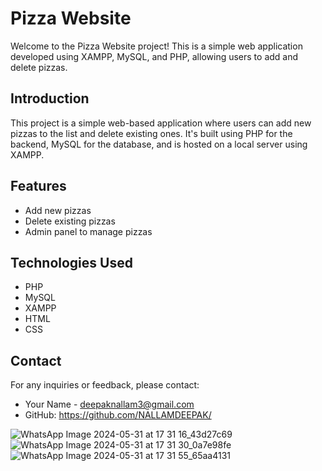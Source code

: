 # Pizza Website

Welcome to the Pizza Website project! This is a simple web application developed using XAMPP, MySQL, and PHP, allowing users to add and delete pizzas.

## Introduction

This project is a simple web-based application where users can add new pizzas to the list and delete existing ones. It's built using PHP for the backend, MySQL for the database, and is hosted on a local server using XAMPP.

## Features

- Add new pizzas
- Delete existing pizzas
- Admin panel to manage pizzas

## Technologies Used
- PHP
- MySQL
- XAMPP
- HTML
- CSS

## Contact

For any inquiries or feedback, please contact:
- Your Name - deepaknallam3@gmail.com
- GitHub: https://github.com/NALLAMDEEPAK/

![WhatsApp Image 2024-05-31 at 17 31 16_43d27c69](https://github.com/NALLAMDEEPAK/pizza_php/assets/119313616/927348ac-28f6-4660-8a78-f5312c6e5961)
![WhatsApp Image 2024-05-31 at 17 31 30_0a7e98fe](https://github.com/NALLAMDEEPAK/pizza_php/assets/119313616/9f3440a2-b881-4ee8-a32f-d577c1fb0d80)
![WhatsApp Image 2024-05-31 at 17 31 55_65aa4131](https://github.com/NALLAMDEEPAK/pizza_php/assets/119313616/adfe8414-854f-4222-b76f-8058e15bb40a)

